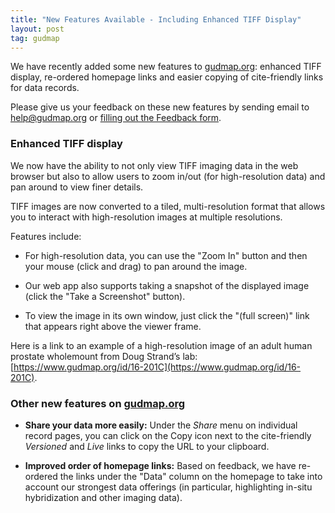 ```yaml
---
title: "New Features Available - Including Enhanced TIFF Display"
layout: post
tag: gudmap
---
```


We have recently added some new features to [gudmap.org](http://gudmap.org/): enhanced TIFF display, re-ordered homepage links and easier copying of cite-friendly links for data records.

Please give us your feedback on these new features by sending email to [help@gudmap.org](mailto:help@gudmap.org) or [filling out the Feedback form](https://isrd.wufoo.com/forms/s11zsu750g4r50y/).

### Enhanced TIFF display

We now have the ability to not only view TIFF imaging data in the web browser but also to allow users to zoom in/out (for high-resolution data) and pan around to view finer details.

TIFF images are now converted to a tiled, multi-resolution format that allows you to interact with high-resolution images at multiple resolutions.

Features include:

* For high-resolution data, you can use the "Zoom In" button and then your mouse (click and drag) to pan around the image.

* Our web app also supports taking a snapshot of the displayed image (click the "Take a Screenshot" button).

* To view the image in its own window, just click the "(full screen)" link that appears right above the viewer frame.

Here is a link to an example of a high-resolution image of an adult human prostate wholemount from Doug Strand’s lab:  [https://www.gudmap.org/id/16-201C](https://www.gudmap.org/id/16-201C).

### Other new features on [gudmap.org](http://gudmap.org/)

* **Share your data more easily:** Under the *Share* menu on individual record pages, you can click on the Copy icon next to the cite-friendly *Versioned* and *Live* links to copy the URL to your clipboard.  

* **Improved order of homepage links:** Based on feedback, we have re-ordered the links under the "Data" column on the homepage to take into account our strongest data offerings (in particular, highlighting in-situ hybridization and other imaging data).
